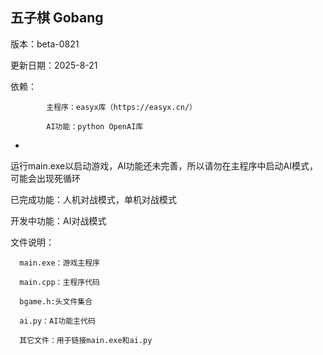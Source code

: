 五子棋 Gobang
-

版本：beta-0821

更新日期：2025-8-21

依赖：

            主程序：easyx库（https://easyx.cn/）
      
            AI功能：python OpenAI库
-
运行main.exe以启动游戏，AI功能还未完善，所以请勿在主程序中启动AI模式，可能会出现死循环

已完成功能：人机对战模式，单机对战模式

开发中功能：AI对战模式

文件说明：
     
      main.exe：游戏主程序
          
      main.cpp：主程序代码

      bgame.h:头文件集合
         
      ai.py：AI功能主代码
          
      其它文件：用于链接main.exe和ai.py
